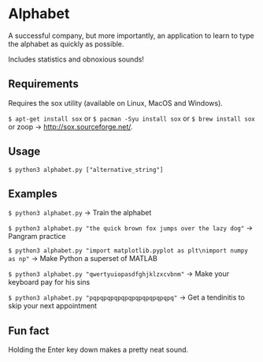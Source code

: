 # Alphabet

A successful company, but more importantly, an application to learn to type the alphabet as quickly as possible.

Includes statistics and obnoxious sounds!

## Requirements

Requires the sox utility (available on Linux, MacOS and Windows).

`$ apt-get install sox` or `$ pacman -Syu install sox` or `$ brew install sox` or zoop -> http://sox.sourceforge.net/.

## Usage

`$ python3 alphabet.py ["alternative_string"]`

## Examples

`$ python3 alphabet.py` -> Train the alphabet

`$ python3 alphabet.py "the quick brown fox jumps over the lazy dog"` -> Pangram practice

`$ python3 alphabet.py "import matplotlib.pyplot as plt\nimport numpy as np"` -> Make Python a superset of MATLAB

`$ python3 alphabet.py "qwertyuiopasdfghjklzxcvbnm"` -> Make your keyboard pay for his sins

`$ python3 alphabet.py "pqpqpqpqpqpqpqpqpqpqpqpq"` -> Get a tendinitis to skip your next appointment

## Fun fact

Holding the Enter key down makes a pretty neat sound.
